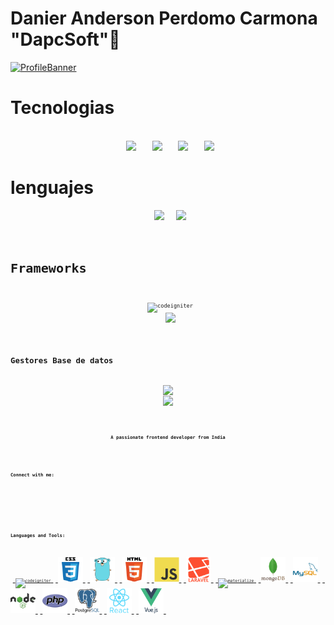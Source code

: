 # Danier Anderson Perdomo Carmona "DapcSoft"👋

[![ProfileBanner](https://github.com/Davekibh/Davekibh/blob/main/Images/Banner%20Image.png)](https://Davekibh.github.io)

# Tecnologias
<div align="center">
 
  </code>
 
 
<br />
 <code>  <img width="15%" src="https://www.vectorlogo.zone/logos/reactjs/reactjs-ar21.svg"> </code>
 <code>  <img width="15%" src="https://www.vectorlogo.zone/logos/angular/angular-ar21.svg"> </code>
 <code>  <img width="15%" src="https://www.vectorlogo.zone/logos/git-scm/git-scm-ar21.svg"> </code>
 <code>  <img width="15%" src="https://www.vectorlogo.zone/logos/getbootstrap/getbootstrap-ar21.svg"> </code>
<br />
</div>

# lenguajes

<div align="center">
 <code>  <img width="15%" src="https://www.vectorlogo.zone/logos/typescriptlang/typescriptlang-ar21.svg"> </code>
 <code> <img width="15%" src="https://www.vectorlogo.zone/logos/javascript/javascript-ar21.svg"> <code>
</div>

# Frameworks
<div align="center">
  <code><img src="https://cdn.worldvectorlogo.com/logos/codeigniter.svg" alt="codeigniter" width="40" height="40""> <code>
  <code><img src="https://user-images.githubusercontent.com/73097560/115834477-dbab4500-a447-11eb-908a-139a6edaec5c.gif"><code>
</div>

# Gestores Base de datos
<div align="center">
 <code><img width="15%" src="https://www.vectorlogo.zone/logos/postgresql/postgresql-ar21.svg"> </code>
 <code><img width="15%" src="https://www.vectorlogo.zone/logos/mysql/mysql-ar21.svg"> </code>
</div>

<h3 align="center">A passionate frontend developer from India</h3>

<h3 align="left">Connect with me:</h3>
<p align="left">
</p>

<h3 align="left">Languages and Tools:</h3>
<p align="left"> <a href="https://codeigniter.com" target="_blank" rel="noreferrer"> <img src="https://cdn.worldvectorlogo.com/logos/codeigniter.svg" alt="codeigniter" width="40" height="40"/> </a> <a href="https://www.w3schools.com/css/" target="_blank" rel="noreferrer"> <img src="https://raw.githubusercontent.com/devicons/devicon/master/icons/css3/css3-original-wordmark.svg" alt="css3" width="40" height="40"/> </a> <a href="https://golang.org" target="_blank" rel="noreferrer"> <img src="https://raw.githubusercontent.com/devicons/devicon/master/icons/go/go-original.svg" alt="go" width="40" height="40"/> </a> <a href="https://www.w3.org/html/" target="_blank" rel="noreferrer"> <img src="https://raw.githubusercontent.com/devicons/devicon/master/icons/html5/html5-original-wordmark.svg" alt="html5" width="40" height="40"/> </a> <a href="https://developer.mozilla.org/en-US/docs/Web/JavaScript" target="_blank" rel="noreferrer"> <img src="https://raw.githubusercontent.com/devicons/devicon/master/icons/javascript/javascript-original.svg" alt="javascript" width="40" height="40"/> </a> <a href="https://laravel.com/" target="_blank" rel="noreferrer"> <img src="https://raw.githubusercontent.com/devicons/devicon/master/icons/laravel/laravel-plain-wordmark.svg" alt="laravel" width="40" height="40"/> </a> <a href="https://materializecss.com/" target="_blank" rel="noreferrer"> <img src="https://raw.githubusercontent.com/prplx/svg-logos/5585531d45d294869c4eaab4d7cf2e9c167710a9/svg/materialize.svg" alt="materialize" width="40" height="40"/> </a> <a href="https://www.mongodb.com/" target="_blank" rel="noreferrer"> <img src="https://raw.githubusercontent.com/devicons/devicon/master/icons/mongodb/mongodb-original-wordmark.svg" alt="mongodb" width="40" height="40"/> </a> <a href="https://www.mysql.com/" target="_blank" rel="noreferrer"> <img src="https://raw.githubusercontent.com/devicons/devicon/master/icons/mysql/mysql-original-wordmark.svg" alt="mysql" width="40" height="40"/> </a> <a href="https://nodejs.org" target="_blank" rel="noreferrer"> <img src="https://raw.githubusercontent.com/devicons/devicon/master/icons/nodejs/nodejs-original-wordmark.svg" alt="nodejs" width="40" height="40"/> </a> <a href="https://www.php.net" target="_blank" rel="noreferrer"> <img src="https://raw.githubusercontent.com/devicons/devicon/master/icons/php/php-original.svg" alt="php" width="40" height="40"/> </a> <a href="https://www.postgresql.org" target="_blank" rel="noreferrer"> <img src="https://raw.githubusercontent.com/devicons/devicon/master/icons/postgresql/postgresql-original-wordmark.svg" alt="postgresql" width="40" height="40"/> </a> <a href="https://reactjs.org/" target="_blank" rel="noreferrer"> <img src="https://raw.githubusercontent.com/devicons/devicon/master/icons/react/react-original-wordmark.svg" alt="react" width="40" height="40"/> </a> <a href="https://vuejs.org/" target="_blank" rel="noreferrer"> <img src="https://raw.githubusercontent.com/devicons/devicon/master/icons/vuejs/vuejs-original-wordmark.svg" alt="vuejs" width="40" height="40"/> </a> </p>

